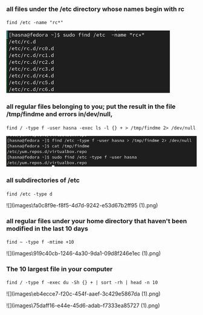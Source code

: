 ### all files under the /etc directory whose names begin with rc
`find /etc -name "rc*"`

![](images/af5c7047-6331-4a9d-98c0-7aedb3fde353.png)

### all regular files belonging to you; put the result in the file /tmp/findme and errors in/dev/null,

`find / -type f -user hasna -exec ls -l {} + > /tmp/findme 2> /dev/null`

![](images\d14a83ac-4c8f-4df9-9721-38e7354d8f51.png)

### all subdirectories of /etc

`find /etc -type d`

![](images\fa0c8f9e-f8f5-4d7d-9242-e53d67b2ff95 (1).png)

### all regular files under your home directory that haven't been modified in the last 10 days

`find ~ -type f -mtime +10`

![](images\919c40cb-1246-4a30-9da1-09d8f246e1ec (1).png)

### The 10 largest file in your computer

`find / -type f -exec du -Sh {} + | sort -rh | head -n 10`

![](images\eb4ecce7-f20c-454f-aaef-3c429e5867da (1).png)

![](images\75daff16-e44e-45d6-adab-f7333ea85727 (1).png)